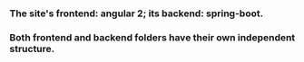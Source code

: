 ### The site's frontend: angular 2; its backend: spring-boot. 
### Both frontend and backend folders have their own independent structure.